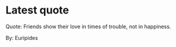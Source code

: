 # Latest quote 

Quote: Friends show their love in times of trouble, not in happiness. 

By: Euripides